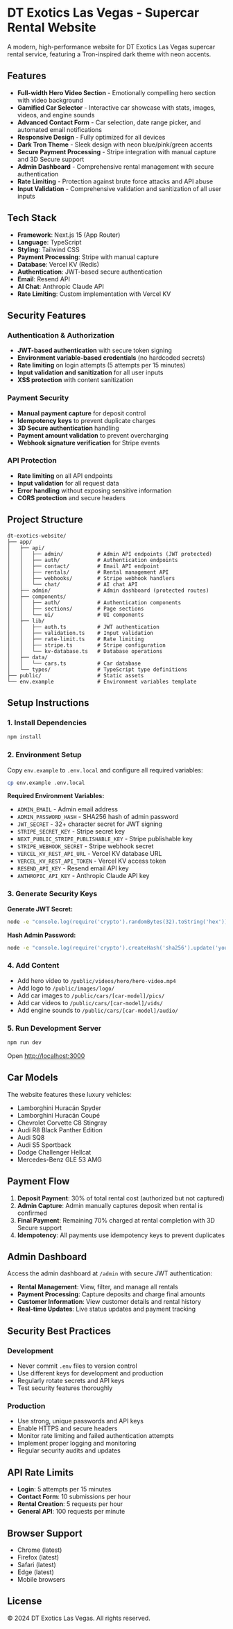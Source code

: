 # DT Exotics Las Vegas - Supercar Rental Website

A modern, high-performance website for DT Exotics Las Vegas supercar rental service, featuring a Tron-inspired dark theme with neon accents.

## Features

- **Full-width Hero Video Section** - Emotionally compelling hero section with video background
- **Gamified Car Selector** - Interactive car showcase with stats, images, videos, and engine sounds
- **Advanced Contact Form** - Car selection, date range picker, and automated email notifications
- **Responsive Design** - Fully optimized for all devices
- **Dark Tron Theme** - Sleek design with neon blue/pink/green accents
- **Secure Payment Processing** - Stripe integration with manual capture and 3D Secure support
- **Admin Dashboard** - Comprehensive rental management with secure authentication
- **Rate Limiting** - Protection against brute force attacks and API abuse
- **Input Validation** - Comprehensive validation and sanitization of all user inputs

## Tech Stack

- **Framework**: Next.js 15 (App Router)
- **Language**: TypeScript
- **Styling**: Tailwind CSS
- **Payment Processing**: Stripe with manual capture
- **Database**: Vercel KV (Redis)
- **Authentication**: JWT-based secure authentication
- **Email**: Resend API
- **AI Chat**: Anthropic Claude API
- **Rate Limiting**: Custom implementation with Vercel KV

## Security Features

### Authentication & Authorization
- **JWT-based authentication** with secure token signing
- **Environment variable-based credentials** (no hardcoded secrets)
- **Rate limiting** on login attempts (5 attempts per 15 minutes)
- **Input validation and sanitization** for all user inputs
- **XSS protection** with content sanitization

### Payment Security
- **Manual payment capture** for deposit control
- **Idempotency keys** to prevent duplicate charges
- **3D Secure authentication** handling
- **Payment amount validation** to prevent overcharging
- **Webhook signature verification** for Stripe events

### API Protection
- **Rate limiting** on all API endpoints
- **Input validation** for all request data
- **Error handling** without exposing sensitive information
- **CORS protection** and secure headers

## Project Structure

```
dt-exotics-website/
├── app/
│   ├── api/
│   │   ├── admin/           # Admin API endpoints (JWT protected)
│   │   ├── auth/            # Authentication endpoints
│   │   ├── contact/         # Email API endpoint
│   │   ├── rentals/         # Rental management API
│   │   ├── webhooks/        # Stripe webhook handlers
│   │   └── chat/            # AI chat API
│   ├── admin/               # Admin dashboard (protected routes)
│   ├── components/
│   │   ├── auth/            # Authentication components
│   │   ├── sections/        # Page sections
│   │   └── ui/              # UI components
│   ├── lib/
│   │   ├── auth.ts          # JWT authentication
│   │   ├── validation.ts    # Input validation
│   │   ├── rate-limit.ts    # Rate limiting
│   │   ├── stripe.ts        # Stripe configuration
│   │   └── kv-database.ts   # Database operations
│   ├── data/
│   │   └── cars.ts          # Car database
│   └── types/               # TypeScript type definitions
├── public/                  # Static assets
└── env.example              # Environment variables template
```

## Setup Instructions

### 1. Install Dependencies
```bash
npm install
```

### 2. Environment Setup
Copy `env.example` to `.env.local` and configure all required variables:

```bash
cp env.example .env.local
```

**Required Environment Variables:**
- `ADMIN_EMAIL` - Admin email address
- `ADMIN_PASSWORD_HASH` - SHA256 hash of admin password
- `JWT_SECRET` - 32+ character secret for JWT signing
- `STRIPE_SECRET_KEY` - Stripe secret key
- `NEXT_PUBLIC_STRIPE_PUBLISHABLE_KEY` - Stripe publishable key
- `STRIPE_WEBHOOK_SECRET` - Stripe webhook secret
- `VERCEL_KV_REST_API_URL` - Vercel KV database URL
- `VERCEL_KV_REST_API_TOKEN` - Vercel KV access token
- `RESEND_API_KEY` - Resend email API key
- `ANTHROPIC_API_KEY` - Anthropic Claude API key

### 3. Generate Security Keys

**Generate JWT Secret:**
```bash
node -e "console.log(require('crypto').randomBytes(32).toString('hex'))"
```

**Hash Admin Password:**
```bash
node -e "console.log(require('crypto').createHash('sha256').update('your_password').digest('hex'))"
```

### 4. Add Content
- Add hero video to `/public/videos/hero/hero-video.mp4`
- Add logo to `/public/images/logo/`
- Add car images to `/public/cars/[car-model]/pics/`
- Add car videos to `/public/cars/[car-model]/vids/`
- Add engine sounds to `/public/cars/[car-model]/audio/`

### 5. Run Development Server
```bash
npm run dev
```
Open [http://localhost:3000](http://localhost:3000)

## Car Models

The website features these luxury vehicles:
- Lamborghini Huracán Spyder
- Lamborghini Huracán Coupé
- Chevrolet Corvette C8 Stingray
- Audi R8 Black Panther Edition
- Audi SQ8
- Audi S5 Sportback
- Dodge Challenger Hellcat
- Mercedes-Benz GLE 53 AMG

## Payment Flow

1. **Deposit Payment**: 30% of total rental cost (authorized but not captured)
2. **Admin Capture**: Admin manually captures deposit when rental is confirmed
3. **Final Payment**: Remaining 70% charged at rental completion with 3D Secure support
4. **Idempotency**: All payments use idempotency keys to prevent duplicates

## Admin Dashboard

Access the admin dashboard at `/admin` with secure JWT authentication:

- **Rental Management**: View, filter, and manage all rentals
- **Payment Processing**: Capture deposits and charge final amounts
- **Customer Information**: View customer details and rental history
- **Real-time Updates**: Live status updates and payment tracking

## Security Best Practices

### Development
- Never commit `.env` files to version control
- Use different keys for development and production
- Regularly rotate secrets and API keys
- Test security features thoroughly

### Production
- Use strong, unique passwords and API keys
- Enable HTTPS and secure headers
- Monitor rate limiting and failed authentication attempts
- Implement proper logging and monitoring
- Regular security audits and updates

## API Rate Limits

- **Login**: 5 attempts per 15 minutes
- **Contact Form**: 10 submissions per hour
- **Rental Creation**: 5 requests per hour
- **General API**: 100 requests per minute

## Browser Support

- Chrome (latest)
- Firefox (latest)
- Safari (latest)
- Edge (latest)
- Mobile browsers

## License

© 2024 DT Exotics Las Vegas. All rights reserved.